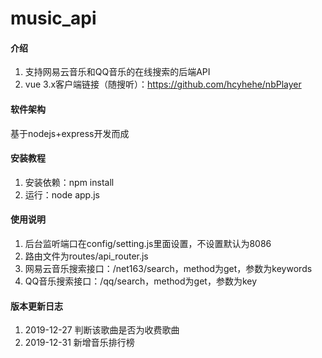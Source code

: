# music_api

#### 介绍
1. 支持网易云音乐和QQ音乐的在线搜索的后端API
2. vue 3.x客户端链接（随搜听）：https://github.com/hcyhehe/nbPlayer


#### 软件架构
基于nodejs+express开发而成


#### 安装教程
1. 安装依赖：npm install 
2. 运行：node app.js


#### 使用说明
1.  后台监听端口在config/setting.js里面设置，不设置默认为8086
2.  路由文件为routes/api_router.js
3.  网易云音乐搜索接口：/net163/search，method为get，参数为keywords
4.  QQ音乐搜索接口：/qq/search，method为get，参数为key


#### 版本更新日志
1.  2019-12-27  判断该歌曲是否为收费歌曲
2.  2019-12-31  新增音乐排行榜
